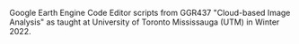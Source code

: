 Google Earth Engine Code Editor scripts from GGR437 "Cloud-based Image Analysis" as taught at University of Toronto Mississauga (UTM) in Winter 2022.
